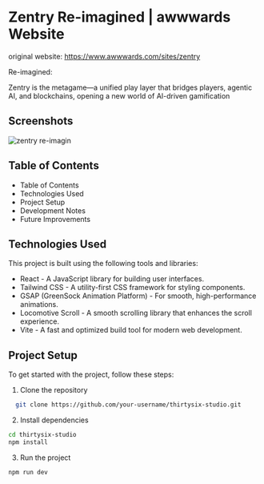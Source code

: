 
# Zentry Re-imagined | awwwards Website

original website: https://www.awwwards.com/sites/zentry

Re-imagined:

Zentry is the metagame—a unified play layer that bridges players, agentic AI, and blockchains, opening a new world of AI-driven gamification



## Screenshots

![zentry re-imagin](https://github.com/user-attachments/assets/55b692a4-13ef-4a40-809d-0ebd4c0563cb)

##  Table of Contents 

- Table of Contents
- Technologies Used
- Project Setup
- Development Notes
- Future Improvements

## Technologies Used

This project is built using the following tools and libraries:

- React - A JavaScript library for building user interfaces.
- Tailwind CSS - A utility-first CSS framework for styling components.
- GSAP (GreenSock Animation Platform) - For smooth, high-performance animations.
- Locomotive Scroll - A smooth scrolling library that enhances the scroll experience.
- Vite - A fast and optimized build tool for modern web development.
## Project Setup

To get started with the project, follow these steps:

1. Clone the repository

```bash
  git clone https://github.com/your-username/thirtysix-studio.git
```
2. Install dependencies

```bash
cd thirtysix-studio
npm install

```

3. Run the project

```bash
npm run dev

```


